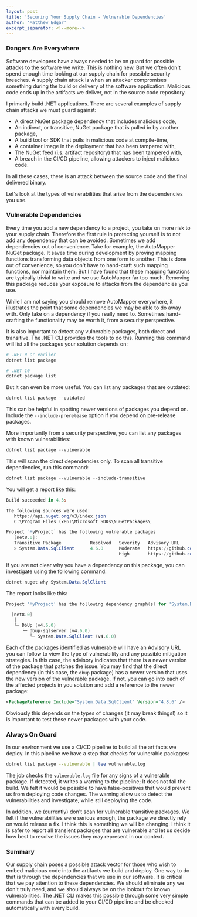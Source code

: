 ```yaml
---
layout: post
title: 'Securing Your Supply Chain - Vulnerable Dependencies'
author: 'Matthew Edgar'
excerpt_separator: <!--more-->
---
```


<!--more-->

### Dangers Are Everywhere

Software developers have always needed to be on guard for possible attacks to the software we write. This is nothing new. But we often don't spend enough time looking at our supply chain for possible security breaches. A supply chain attack is when an attacker compromises something during the build or delivery of the software application. Malicious code ends up in the artifacts we deliver, not in the source code repository.

I primarily build .NET applications. There are several examples of supply chain attacks we must guard against:

- A direct NuGet package dependency that includes malicious code,
- An indirect, or transitive, NuGet package that is pulled in by another package,
- A build tool or SDK that pulls in malicious code at compile-time,
- A container image in the deployment that has been tampered with,
- The NuGet feed (i.s. artifact repository) that has been tampered with,
- A breach in the CI/CD pipeline, allowing attackers to inject malicious code.

In all these cases, there is an attack between the source code and the final delivered binary.

Let's look at the types of vulnerabilities that arise from the dependencies you use.

### Vulnerable Dependencies

Every time you add a new dependency to a project, you take on more risk to your supply chain. Therefore the first rule in protecting yourself is to not add any dependency that can be avoided. Sometimes we add dependencies out of convenience. Take for example, the AutoMapper NuGet package. It saves time during development by proving mapping functions transforming data objects from one form to another. This is done out of convenience, so you don't have to hand-craft such mapping functions, nor maintain them. But I have found that these mapping functions are typically trivial to write and we use AutoMapper far too much. Removing this package reduces your exposure to attacks from the dependencies you use.

While I am not saying you should remove AutoMapper everywhere, it illustrates the point that some dependencies we may be able to do away with. Only take on a dependency if you really need to. Sometimes hand-crafting the functionality may be worth it, from a security perspective.

It is also important to detect any vulnerable packages, both direct and transitive. The .NET CLI provides the tools to do this. Running this command will list all the packages your solution depends on:

```powershell
# .NET 9 or earlier
dotnet list package

# .NET 10
dotnet package list
```

But it can even be more useful. You can list any packages that are outdated:

```powershell
dotnet list package --outdated
```

This can be helpful in spotting newer versions of packages you depend on. Include the `--include-prerelease` option if you depend on pre-release packages.

More importantly from a security perspective, you can list any packages with known vulnerabilities:

```powershell
dotnet list package --vulnerable
```

This will scan the direct dependencies only. To scan all transitive dependencies, run this command:

```powershell
dotnet list package --vulnerable --include-transitive
```

You will get a report like this:

```powershell
Build succeeded in 4.3s

The following sources were used:
   https://api.nuget.org/v3/index.json
   C:\Program Files (x86)\Microsoft SDKs\NuGetPackages\

Project `MyProject` has the following vulnerable packages
   [net8.0]:
   Transitive Package           Resolved   Severity   Advisory URL
   > System.Data.SqlClient      4.6.0      Moderate   https://github.com/advisories/GHSA-8g2p-5pqh-5jmc
                                           High       https://github.com/advisories/GHSA-98g6-xh36-x2p7
```

If you are not clear why you have a dependency on this package, you can investigate using the following command:

```powershell
dotnet nuget why System.Data.SqlClient
```

The report looks like this:

```powershell
Project 'MyProject' has the following dependency graph(s) for 'System.Data.SqlClient':

  [net8.0]
   │
   └─ DbUp (v4.6.0)
      └─ dbup-sqlserver (v4.6.0)
         └─ System.Data.SqlClient (v4.6.0)
```

Each of the packages identified as vulnerable will have an Advisory URL you can follow to view the type of vulnerability and any possible mitigation strategies. In this case, the advisory indicates that there is a newer version of the package that patches the issue. You may find that the direct dependency (in this case, the `dbup` package) has a newer version that uses the new version of the vulnerable package. If not, you can go into each of the affected projects in you solution and add a reference to the newer package:

```xml
<PackageReference Include="System.Data.SqlClient" Version="4.8.6" />
```

Obviously this depends on the types of changes (it may break things!) so it is important to test these newer packages with your code.

### Always On Guard

In our environment we use a CI/CD pipeline to build all the artifacts we deploy. In this pipeline we have a step that checks for vulnerable packages:

```bash
dotnet list package --vulnerable | tee vulnerable.log
```

The job checks the `vulnerable.log` file for any signs of a vulnerable package. If detected, it writes a warning to the pipeline; It does not fail the build. We felt it would be possible to have false-positives that would prevent us from deploying code changes. The warning allow us to detect the vulnerabilities and investigate, while still deploying the code.

In addition, we (currently) don't scan for vulnerable transitive packages. We felt if the vulnerabilities were serious enough, the package we directly rely on would release a fix. I think this is something we will be changing. I think it is safer to report all transient packages that are vulnerable and let us decide how best to resolve the issues they may represent in our context.

### Summary

Our supply chain poses a possible attack vector for those who wish to embed malicious code into the artifacts we build and deploy. One way to do that is through the dependencies that we use in our software. It is critical that we pay attention to these dependencies. We should eliminate any we don't truly need, and we should always be on the lookout for known vulnerabilities. The .NET CLI makes this possible through some very simple commands that can be added to your CI/CD pipeline and be checked automatically with every build.
